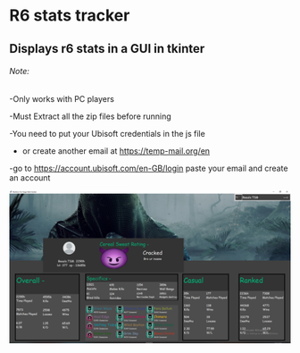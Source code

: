 

# R6 stats tracker

## Displays r6 stats in a GUI in tkinter


###### Note:
-Only works with PC players

-Must Extract all the zip files before running

-You need to put your Ubisoft credentials in the js file

- or create another email at https://temp-mail.org/en 

-go to https://account.ubisoft.com/en-GB/login paste your email and create an account

![](resources/GUI.png)

